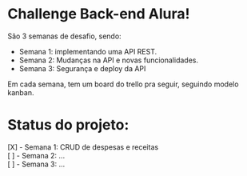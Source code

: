 # Challenge Back-end Alura!

São 3 semanas de desafio, sendo:

- Semana 1: implementando uma API REST.
- Semana 2: Mudanças na API e novas funcionalidades.
- Semana 3: Segurança e deploy da API

Em cada semana, tem um board do trello pra seguir, seguindo modelo kanban.

# Status do projeto:
[X] - Semana 1: CRUD de despesas e receitas  
[ ] - Semana 2: ...  
[ ] - Semana 3: ...  